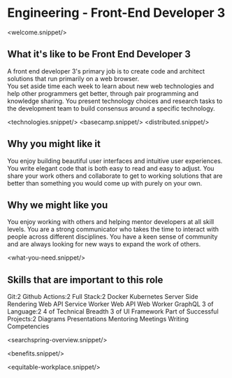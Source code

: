 # Engineering - Front-End Developer 3
<welcome.snippet/>

## What it's like to be Front End Developer 3
A front end developer 3's primary job is to create code and architect solutions that run primarily on a web browser.  
You set aside time each week to learn about new web technologies and help other programmers get better, through pair programming and knowledge sharing.
You present technology choices and research tasks to the development team to build consensus around a specific technology.

<technologies.snippet/>
<basecamp.snippet/>
<distributed.snippet/>

## Why you might like it
You enjoy building beautiful user interfaces and intuitive user experiences. You write elegant code that is both easy to read and easy to adjust. You share your work others and collaborate to get to working solutions that are better than something you would come up with purely on your own.

## Why we might like you
You enjoy working with others and helping mentor developers at all skill levels.  You are a strong communicator who takes the time to interact with people across different disciplines. You have a keen sense of community and are always looking for new ways to expand the work of others.

<what-you-need.snippet/>

## Skills that are important to this role

<skills>
Git:2
Github Actions:2
Full Stack:2
Docker
Kubernetes
Server Side Rendering
Web API Service Worker
Web API Web Worker
GraphQL
3 of Language:2
4 of Technical Breadth
3 of UI Framework
Part of Successful Projects:2
Diagrams
Presentations
Mentoring
Meetings
Writing Competencies
</skills>

<inherit doc="engineering-front-end-developer-2.md"/>

<searchspring-overview.snippet/>

<benefits.snippet/>

<equitable-workplace.snippet/>
